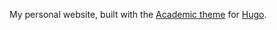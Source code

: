 My personal website, built with the [Academic theme](https://sourcethemes.com/academic/) for [Hugo](https://gohugo.io/).

